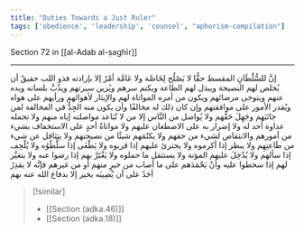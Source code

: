 ```yaml
---
title: "Duties Towards a Just Ruler"
tags: ['obedience', 'leadership', 'counsel', "aphorism-compilation"]
---
```


 Section 72 in [[al-Adab al-ṣaghīr]]

---
إنَّ للسُّلْطَانِ المقسط حقًّا لا يَصْلُح  لِخَاصَّة ولا عَامَّة  أمْرٌ إلا بإرادته فذو اللب حقيقٌ أن يُخلص لهم النصيحة ويبذل لهم الطاعة ويكتم سرهم ويُزين سيرتهم ويذُبَّ بلسانه ويده عنهم ويتوخى مرضاتَهم ويكون من أمره المواتاة لهم والإيثار لأهوائهم ورأيهم على هواه ويُقدر الأمور على موافقتهم وإن كان ذلك له مخالفًا وأن يكون منه الجِدُّ في المخالفة لمن جانَبَهم وجَهِلَ حَقَّهم ولا يُواصل من النَّاس إلا من لا تُبَاعد مواصلته إياه منهم ولا تحمله عداوة أحد له ولا إضرار به على الاضطغان عليهم ولا مواتاةُ أحدٍ على الاستخفاف بشيء من أمورهم والانتقاص لشيء من حقهم ولا يكتُمَهم شيئًا من نصيحتهم ولا يتثاقل عن شيء من طَاعتِهِم ولا يبطر إذا أكرموه ولا يجترئ عليهم إذا قربوه ولا يَطْغَى إذا سلَّطُوُه ولا يُلْحِف إذا سألهم ولا يُدْخِلَ عليهم المؤنة ولا يستثقل ما حملوه ولا يَغْتَرَّ بهم إذا رضوا عنه ولا يتغيَّر لهم إذا سخطوا عليه وأنْ يَحْمَدَهم على ما أصاب من خيرٍ منهم أو من غيرهم فإنَّه لا يقدِرُ أحَدٌ على أن يُصِيبَه بخير إلا بدفاع الله عنه بهم

> [!similar]
> - [[Section (adka.46)]]
> - [[Section (adka.18)]]
